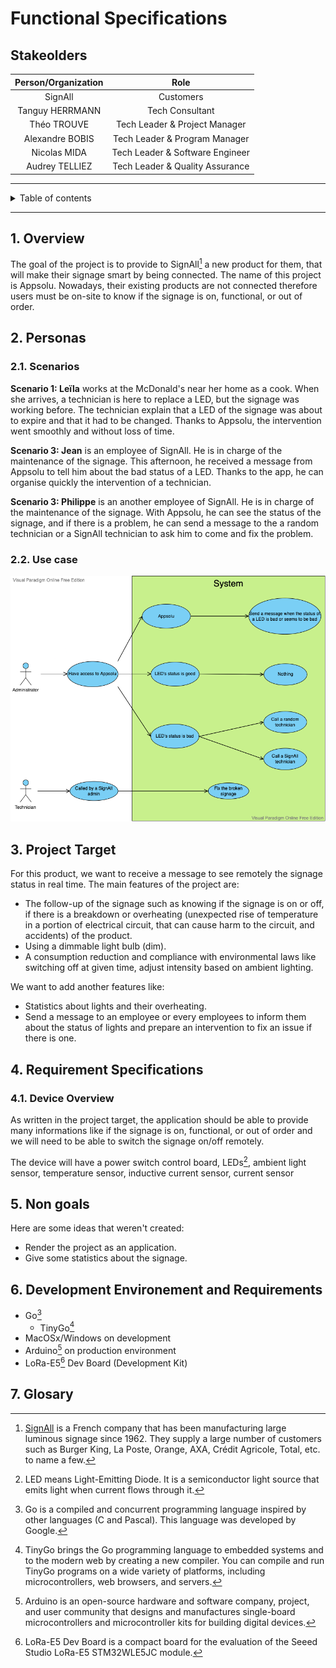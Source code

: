 # Functional Specifications

## Stakeolders

| Person/Organization | Role              |
| :-----------------: | :---------------: |
| SignAll             | Customers         |
| Tanguy HERRMANN     | Tech Consultant   |
| Théo TROUVE         | Tech Leader & Project Manager   |
| Alexandre BOBIS     | Tech Leader & Program Manager   |
| Nicolas MIDA        | Tech Leader & Software Engineer |
| Audrey TELLIEZ      | Tech Leader & Quality Assurance |

---

<details close>
<summary>Table of contents</summary><blockquote>

- [Functional Specifications](#functional-specifications)
  - [Stakeolders](#stakeolders)
  - [1. Overview](#1-overview)
  - [2. Personas](#2-personas)
    - [2.1. Scenarios](#21-scenarios)
    - [2.2. Use case](#22-use-case)
  - [3. Project Target](#3-project-target)
  - [4. Requirement Specifications](#4-requirement-specifications)
    - [4.1. Device Overview](#41-device-overview)
  - [5. Non goals](#5-non-goals)
  - [6. Development Environement and Requirements](#6-development-environement-and-requirements)
  - [7. Glosary](#7-glosary)

</details>

---

## 1. Overview

The goal of the project is to provide to SignAll[^1] a new product for them, that will make their signage smart by being connected. The name of this project is Appsolu.
Nowadays, their existing products are not connected therefore users must be on-site to know if the signage is on, functional, or out of order.

## 2. Personas

### 2.1. Scenarios

**Scenario 1: Leïla** works at the McDonald's near her home as a cook. When she arrives, a technician is here to replace a LED, but the signage was working before. The technician explain that a LED of the signage was about to expire and that it had to be changed. Thanks to Appsolu, the intervention went smoothly and without loss of time.

**Scenario 3: Jean** is an employee of SignAll. He is in charge of the maintenance of the signage. This afternoon, he received a message from Appsolu to tell him about the bad status of a LED. Thanks to the app, he can organise quickly the intervention of a technician.

**Scenario 3: Philippe** is an another employee of SignAll. He is in charge of the maintenance of the signage. With Appsolu, he can see the status of the signage, and if there is a problem, he can send a message to the a random technician or a SignAll technician to ask him to come and fix the problem.

### 2.2. Use case

![Use Case](../documents/UseCase.png)

## 3. Project Target

For this product, we want to receive a message to see remotely the signage status in real time.
The main features of the project are:

- The follow-up of the signage such as knowing if the signage is on or off, if there is a breakdown or overheating (unexpected rise of temperature in a portion of electrical circuit, that can cause harm to the circuit, and accidents) of the product.
- Using a dimmable light bulb (dim).
- A consumption reduction and compliance with environmental laws like switching off at given time, adjust intensity based on ambient lighting.

We want to add another features like:

- Statistics about lights and their overheating.
- Send a message to an employee or every employees to inform them about the status of lights and prepare an intervention to fix an issue if there is one.

## 4. Requirement Specifications

### 4.1. Device Overview

As written in the project target, the application should be able to provide many informations like if the signage is on, functional, or out of order and we will need to be able to switch the signage on/off remotely.

The device will have a power switch control board, LEDs[^2], ambient light sensor, temperature sensor, inductive current sensor, current sensor

## 5. Non goals

Here are some ideas that weren't created:

- Render the project as an application.
- Give some statistics about the signage.

## 6. Development Environement and Requirements

- Go[^3]
  - TinyGo[^4]
- MacOSx/Windows on development
- Arduino[^5] on production environment
- LoRa-E5[^6] Dev Board (Development Kit)

## 7. Glosary

[^1]: [SignAll](https://signall.com/) is a French company that has been manufacturing large luminous signage since 1962. They supply a large number of customers such as Burger King, La Poste, Orange, AXA, Crédit Agricole, Total, etc. to name a few.

[^2]: LED means Light-Emitting Diode. It is a semiconductor light source that emits light when current flows through it.

[^3]: Go is a compiled and concurrent programming language inspired by other languages (C and Pascal). This language was developed by Google.

[^4]: TinyGo brings the Go programming language to embedded systems and to the modern web by creating a new compiler. You can compile and run TinyGo programs on a wide variety of platforms, including microcontrollers, web browsers, and servers.

[^5]: Arduino is an open-source hardware and software company, project, and user community that designs and manufactures single-board microcontrollers and microcontroller kits for building digital devices.

[^6]: LoRa-E5 Dev Board is a compact board for the evaluation of the Seeed Studio LoRa-E5 STM32WLE5JC module.

